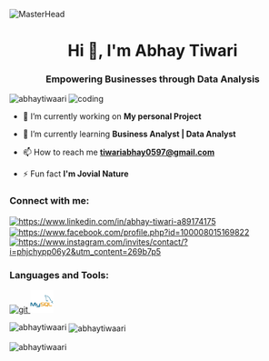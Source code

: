 ![MasterHead](https://github.com/AbhayTiwaari/AbhayTiwaari/assets/129860628/cf6a6b49-3a31-47e8-a5d0-6d47876015df)
<h1 align="center">Hi 👋, I'm Abhay Tiwari</h1>
<h3 align="center">Empowering Businesses through Data Analysis</h3>
<img align="right" alt="coding" width="400" src="https://marketbusinessnews.com/wp-content/uploads/2020/10/1-Predictive-Analytics-GIF-for-article.gif">

<p align="left"> <img src="https://komarev.com/ghpvc/?username=abhaytiwaari&label=Profile%20views&color=0e75b6&style=flat" alt="abhaytiwaari" /> </p>

- 🔭 I’m currently working on **My personal Project**

- 🌱 I’m currently learning **Business Analyst | Data Analyst**

- 📫 How to reach me **tiwariabhay0597@gmail.com**

- ⚡ Fun fact **I'm Jovial Nature**

<h3 align="left">Connect with me:</h3>
<p align="left">
<a href="https://linkedin.com/in/https://www.linkedin.com/in/abhay-tiwari-a89174175" target="blank"><img align="center" src="https://raw.githubusercontent.com/rahuldkjain/github-profile-readme-generator/master/src/images/icons/Social/linked-in-alt.svg" alt="https://www.linkedin.com/in/abhay-tiwari-a89174175" height="30" width="40" /></a>
<a href="https://fb.com/https://www.facebook.com/profile.php?id=100008015169822" target="blank"><img align="center" src="https://raw.githubusercontent.com/rahuldkjain/github-profile-readme-generator/master/src/images/icons/Social/facebook.svg" alt="https://www.facebook.com/profile.php?id=100008015169822" height="30" width="40" /></a>
<a href="https://instagram.com/https://www.instagram.com/invites/contact/?i=phjchypp06y2&utm_content=269b7p5" target="blank"><img align="center" src="https://raw.githubusercontent.com/rahuldkjain/github-profile-readme-generator/master/src/images/icons/Social/instagram.svg" alt="https://www.instagram.com/invites/contact/?i=phjchypp06y2&utm_content=269b7p5" height="30" width="40" /></a>
</p>

<h3 align="left">Languages and Tools:</h3>
<p align="left"> <a href="https://git-scm.com/" target="_blank" rel="noreferrer"> <img src="https://www.vectorlogo.zone/logos/git-scm/git-scm-icon.svg" alt="git" width="40" height="40"/> </a> <a href="https://www.mysql.com/" target="_blank" rel="noreferrer"> <img src="https://raw.githubusercontent.com/devicons/devicon/master/icons/mysql/mysql-original-wordmark.svg" alt="mysql" width="40" height="40"/> </a> </p>

<p><img align="left" src="https://github-readme-stats.vercel.app/api/top-langs?username=abhaytiwaari&show_icons=true&locale=en&layout=compact" alt="abhaytiwaari" /></p>

<p>&nbsp;<img align="center" src="https://github-readme-stats.vercel.app/api?username=abhaytiwaari&show_icons=true&locale=en" alt="abhaytiwaari" /></p>

<p><img align="center" src="https://github-readme-streak-stats.herokuapp.com/?user=abhaytiwaari&" alt="abhaytiwaari" /></p>


